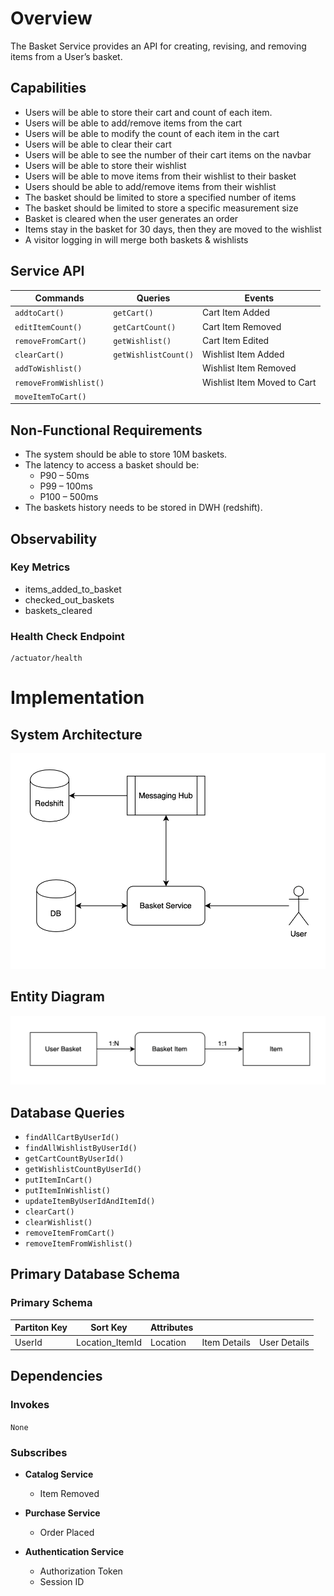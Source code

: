# Overview
The Basket Service provides an API for creating, revising, and removing items from a User’s basket.

## Capabilities
- Users will be able to store their cart and count of each item. 
- Users will be able to add/remove items from the cart
- Users will be able to modify the count of each item in the cart
- Users will be able to clear their cart
- Users will be able to see the number of their cart items on the navbar
- Users will be able to store their wishlist
- Users will be able to move items from their wishlist to their basket
- Users should be able to add/remove items from their wishlist
- The basket should be limited to store a specified number of items
- The basket should be limited to store a specific measurement size
- Basket is cleared when the user generates an order
- Items stay in the basket for 30 days, then they are moved to the wishlist
- A visitor logging in will merge both baskets & wishlists

## Service API
| Commands                  | Queries                 | Events
| -                         | -                       | -
| `addtoCart()`             | `getCart()`             | Cart Item Added
| `editItemCount()`         | `getCartCount()`        | Cart Item Removed
| `removeFromCart()`        | `getWishlist()`         | Cart Item Edited
| `clearCart()`             | `getWishlistCount()`    | Wishlist Item Added
| `addToWishlist()`         |                         | Wishlist Item Removed
| `removeFromWishlist()`    |                         | Wishlist Item Moved to Cart
| `moveItemToCart()`        |

## Non-Functional Requirements
- The system should be able to store 10M baskets.
- The latency to access a basket should be:
    - P90 – 50ms
    - P99 – 100ms
    - P100 – 500ms
- The baskets history needs to be stored in DWH (redshift).

## Observability

### Key Metrics
- items_added_to_basket
- checked_out_baskets
- baskets_cleared

### Health Check Endpoint
    /actuator/health


# Implementation

## System Architecture

![System Architecture](/docs/system-architecture.png)

## Entity Diagram

![Entity Data Diagram](docs\entity-data-diagram.png)

## Database Queries

- `findAllCartByUserId()`
- `findAllWishlistByUserId()`
- `getCartCountByUserId()`
- `getWishlistCountByUserId()`
- `putItemInCart()`
- `putItemInWishlist()`
- `updateItemByUserIdAndItemId()`
- `clearCart()`
- `clearWishlist()`
- `removeItemFromCart()`
- `removeItemFromWishlist()`

## Primary Database Schema

### Primary Schema

| Partiton Key | Sort Key        | Attributes | | |
| - | - | - | - | -
| UserId       | Location_ItemId | Location | Item Details | User Details


## Dependencies

### Invokes
`None`

### Subscribes
- **Catalog Service**
    - Item Removed

- **Purchase Service**
    - Order Placed
    
- **Authentication Service**
    - Authorization Token
    - Session ID
